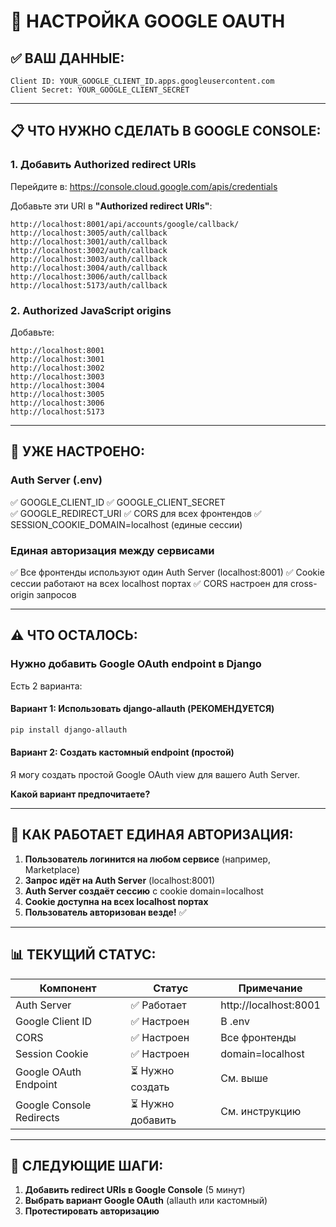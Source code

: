 # 🔐 НАСТРОЙКА GOOGLE OAUTH

## ✅ ВАШ ДАННЫЕ:
```
Client ID: YOUR_GOOGLE_CLIENT_ID.apps.googleusercontent.com
Client Secret: YOUR_GOOGLE_CLIENT_SECRET
```

---

## 📋 ЧТО НУЖНО СДЕЛАТЬ В GOOGLE CONSOLE:

### 1. Добавить Authorized redirect URIs
Перейдите в: https://console.cloud.google.com/apis/credentials

Добавьте эти URI в **"Authorized redirect URIs"**:
```
http://localhost:8001/api/accounts/google/callback/
http://localhost:3005/auth/callback
http://localhost:3001/auth/callback
http://localhost:3002/auth/callback
http://localhost:3003/auth/callback
http://localhost:3004/auth/callback
http://localhost:3006/auth/callback
http://localhost:5173/auth/callback
```

### 2. Authorized JavaScript origins
Добавьте:
```
http://localhost:8001
http://localhost:3001
http://localhost:3002
http://localhost:3003
http://localhost:3004
http://localhost:3005
http://localhost:3006
http://localhost:5173
```

---

## 🔧 УЖЕ НАСТРОЕНО:

### Auth Server (.env)
✅ GOOGLE_CLIENT_ID
✅ GOOGLE_CLIENT_SECRET  
✅ GOOGLE_REDIRECT_URI
✅ CORS для всех фронтендов
✅ SESSION_COOKIE_DOMAIN=localhost (единые сессии)

### Единая авторизация между сервисами
✅ Все фронтенды используют один Auth Server (localhost:8001)
✅ Cookie сессии работают на всех localhost портах
✅ CORS настроен для cross-origin запросов

---

## ⚠️ ЧТО ОСТАЛОСЬ:

### Нужно добавить Google OAuth endpoint в Django

Есть 2 варианта:

#### Вариант 1: Использовать django-allauth (РЕКОМЕНДУЕТСЯ)
```bash
pip install django-allauth
```

#### Вариант 2: Создать кастомный endpoint (простой)
Я могу создать простой Google OAuth view для вашего Auth Server.

**Какой вариант предпочитаете?**

---

## 🎯 КАК РАБОТАЕТ ЕДИНАЯ АВТОРИЗАЦИЯ:

1. **Пользователь логинится на любом сервисе** (например, Marketplace)
2. **Запрос идёт на Auth Server** (localhost:8001)
3. **Auth Server создаёт сессию** с cookie domain=localhost
4. **Cookie доступна на всех localhost портах**
5. **Пользователь авторизован везде!** ✅

---

## 📊 ТЕКУЩИЙ СТАТУС:

| Компонент | Статус | Примечание |
|-----------|--------|------------|
| Auth Server | ✅ Работает | http://localhost:8001 |
| Google Client ID | ✅ Настроен | В .env |
| CORS | ✅ Настроен | Все фронтенды |
| Session Cookie | ✅ Настроен | domain=localhost |
| Google OAuth Endpoint | ⏳ Нужно создать | См. выше |
| Google Console Redirects | ⏳ Нужно добавить | См. инструкцию |

---

## 🚀 СЛЕДУЮЩИЕ ШАГИ:

1. **Добавить redirect URIs в Google Console** (5 минут)
2. **Выбрать вариант Google OAuth** (allauth или кастомный)
3. **Протестировать авторизацию**

